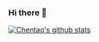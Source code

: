 ### Hi there 👋

[![Chentao's github stats](https://github-readme-stats.vercel.app/api?username=yangcht)](https://github.com/anuraghazra/github-readme-stats)

<!--START_SECTION:waka-->
<!--END_SECTION:waka-->
